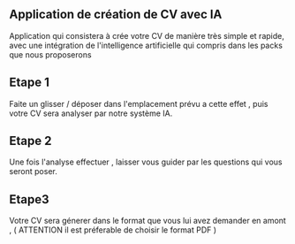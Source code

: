 ##   Application de création de CV avec IA
 Application qui consistera à crée votre CV de manière très simple et rapide, avec une intégration de l'intelligence artificielle qui compris dans les packs que nous proposerons

 ##  Etape 1
 Faite un glisser / déposer dans l'emplacement prévu a cette effet ,  puis  votre CV sera analyser par notre système IA.

 ## Etape 2 

 Une fois l'analyse effectuer , laisser vous guider par les questions qui vous seront poser.

 ## Etape3

 Votre CV sera génerer dans le format que vous lui avez demander en amont , ( ATTENTION il est préferable de choisir le format PDF ) 
